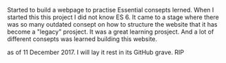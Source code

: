 Started to build a webpage to practise Essential consepts lerned. 
When I started this this project I did not know ES 6. It came to a stage where there was so many outdated consept on how to structure the website that it has become a "legacy" prosject. It was a great learning prosject. And a lot of different consepts was learned building this website. 

as of 11 December 2017. I will lay it rest in its GitHub grave. RIP
